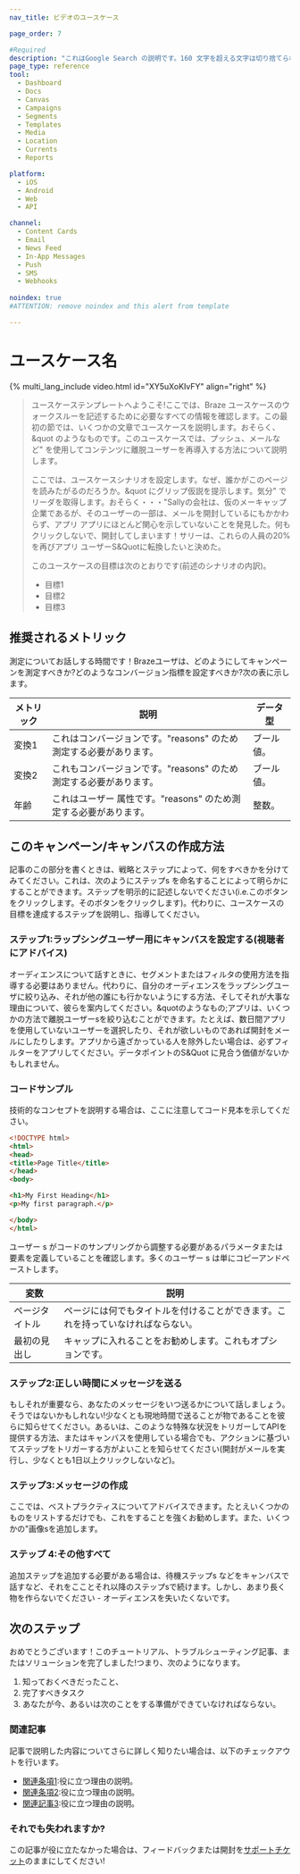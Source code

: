 ```yaml
---
nav_title: ビデオのユースケース

page_order: 7

#Required
description: "これはGoogle Search の説明です。160 文字を超える文字は切り捨てられ、短く保ちます。"
page_type: reference
tool:
  - Dashboard
  - Docs
  - Canvas
  - Campaigns
  - Segments
  - Templates
  - Media
  - Location
  - Currents
  - Reports

platform:
  - iOS
  - Android
  - Web
  - API

channel:
  - Content Cards
  - Email
  - News Feed
  - In-App Messages
  - Push
  - SMS
  - Webhooks
  
noindex: true
#ATTENTION: remove noindex and this alert from template

---
```


# ユースケース名

{% multi_lang_include video.html id="XY5uXoKIvFY" align="right" %}

> ユースケーステンプレートへようこそ!ここでは、Braze ユースケースのウォークスルーを記述するために必要なすべての情報を確認します。この最初の節では、いくつかの文章でユースケースを説明します。おそらく、&quot のようなものです。このユースケースでは、プッシュ、メールなど" を使用してコンテンツに離脱ユーザーを再導入する方法について説明します。
>
> ここでは、ユースケースシナリオを設定します。なぜ、誰かがこのページを読みたがるのだろうか。&quot にグリップ仮説を提示します。気分" でリーダを取得します。おそらく・・・"Sallyの会社は、仮のメーキャップ企業であるが、そのユーザーの一部は、メールを開封しているにもかかわらず、アプリ アプリにほとんど関心を示していないことを発見した。何もクリックしないで、開封してしまいます！サリーは、これらの人員の20%を再びアプリ ユーザーS&Quotに転換したいと決めた。
>
> このユースケースの目標は次のとおりです(前述のシナリオの内訳)。
> - 目標1
> - 目標2
> - 目標3


## 推奨されるメトリック

測定についてお話しする時間です！Brazeユーザは、どのようにしてキャンペーンを測定すべきか?どのようなコンバージョン指標を設定すべきか?次の表に示します。

| メトリック | 説明 | データ型 |
| ------ | ----------- | --------- |
| 変換1 | これはコンバージョンです。"reasons" のため測定する必要があります。 | ブール値。 |
| 変換2 | これもコンバージョンです。"reasons" のため測定する必要があります。 | ブール値。 |
| 年齢 | これはユーザー 属性です。"reasons" のため測定する必要があります。 | 整数。 |


## このキャンペーン/キャンバスの作成方法

記事のこの部分を書くときは、戦略とステップによって、何をすべきかを分けてみてください。これは、次のようにステップs を命名することによって明らかにすることができます。ステップを明示的に記述しないでください(i.e.このボタンをクリックします。そのボタンをクリックします)。代わりに、ユースケースの目標を達成するステップを説明し、指導してください。

### ステップ1:ラップシングユーザー用にキャンバスを設定する(視聴者にアドバイス)

オーディエンスについて話すときに、セグメントまたはフィルタの使用方法を指導する必要はありません。代わりに、自分のオーディエンスをラップシングユーザに絞り込み、それが他の誰にも行かないようにする方法、そしてそれが大事な理由について、彼らを案内してください。&quotのようなもの;アプリは、いくつかの方法で離脱ユーザーsを絞り込むことができます。たとえば、数日間アプリを使用していないユーザーを選択したり、それが欲しいものであれば開封をメールにしたりします。アプリから遠ざかっている人を除外したい場合は、必ずフィルターをアプリしてください。データポイントのS&Quot に見合う価値がないかもしれません。


### コードサンプル

技術的なコンセプトを説明する場合は、ここに注意してコード見本を示してください。

```html
<!DOCTYPE html>
<html>
<head>
<title>Page Title</title>
</head>
<body>

<h1>My First Heading</h1>
<p>My first paragraph.</p>

</body>
</html>
```

ユーザー s がコードのサンプリングから調整する必要があるパラメータまたは要素を定義していることを確認します。多くのユーザー s は単にコピーアンドペーストします。

| 変数 | 説明 |
| -------- | ----------- |
| ページタイトル | ページには何でもタイトルを付けることができます。これを持っていなければならない。 |
| 最初の見出し | キャップに入れることをお勧めします。これもオプションです。 |



### ステップ2:正しい時間にメッセージを送る

もしそれが重要なら、あなたのメッセージをいつ送るかについて話しましょう。そうではないかもしれない!少なくとも現地時間で送ることが物であることを彼らに知らせてください。あるいは、このような特殊な状況をトリガーしてAPIを提供する方法、またはキャンバスを使用している場合でも、アクションに基づいてステップをトリガーする方がよいことを知らせてください(開封がメールを実行し、少なくとも1日以上クリックしないなど)。

### ステップ3:メッセージの作成

ここでは、ベストプラクティスについてアドバイスできます。たとえいくつかのものをリストするだけでも、これをすることを強くお勧めします。また、いくつかの"画像sを追加します。

### ステップ 4:その他すべて

追加ステップを追加する必要がある場合は、待機ステップs などをキャンバスで話すなど、それをこことそれ以降のステップsで続けます。しかし、あまり長く物を作らないでください - オーディエンスを失いたくないです。


## 次のステップ

おめでとうございます！このチュートリアル、トラブルシューティング記事、またはソリューションを完了しました!つまり、次のようになります。
1. 知っておくべきだったこと、
2. 完了すべきタスク
3. あなたが今、あるいは次のことをする準備ができていなければならない。

### 関連記事

記事で説明した内容についてさらに詳しく知りたい場合は、以下のチェックアウトを行います。
- [関連条項1](#solution-1):役に立つ理由の説明。
- [関連条項2](#solution-2):役に立つ理由の説明。
- [関連記事3](#solution-3):役に立つ理由の説明。

### それでも失われますか?

この記事が役に立たなかった場合は、フィードバックまたは開封を[サポートチケット][support]のままにしてください!

[support]: {{site.baseurl}}/braze_support/

